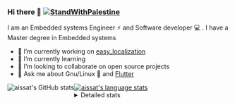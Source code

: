 <!--[![Stand With Palestine](https://raw.githubusercontent.com/TheBSD/StandWithPalestine/main/banner-no-action.svg)](https://thebsd.github.io/StandWithPalestine)-->
### Hi there 👋   [![StandWithPalestine](https://raw.githubusercontent.com/TheBSD/StandWithPalestine/main/badges/StandWithPalestine.svg)](https://github.com/TheBSD/StandWithPalestine/blob/main/docs/README.md)

I am an Embedded systems Engineer ⚡️ and Software developer 💻 . I have a Master degree in Embedded systems
- 🔭 I’m currently working on [easy_localization](https://pub.dev/packages/easy_localization)
- 🌱 I’m currently learning 
- 👯 I’m looking to collaborate on open source projects
- 💬 Ask me about  Gnu/Linux 🐧 and [Flutter](https://flutter.dev) 

<a href="https://profile-summary-for-github.com/user/aissat">
  <img align="left" height="170px" src="https://github-readme-stats.vercel.app/api?username=aissat&show_icons=true&line_height=27&count_private=true&include_all_commits=true" alt="aissat's GitHub stats"/>
  <img src="https://github-readme-stats.vercel.app/api/top-langs/?username=aissat&hide_langs_below=5&layout=compact" alt="aissat's language stats"/>
</a>

<details>
<summary>Detailed stats</summary>
 

### 🧐 Waka Stats

<!--START_SECTION:waka-->
![Code Time](http://img.shields.io/badge/Code%20Time-6%2C699%20hrs%2027%20mins-blue)

![Profile Views](http://img.shields.io/badge/Profile%20Views-0-blue)

![Lines of code](https://img.shields.io/badge/From%20Hello%20World%20I%27ve%20Written-2.2%20million%20lines%20of%20code-blue)

**🐱 My GitHub Data** 

> 📦 123.4 kB Used in GitHub's Storage 
 > 
> 🏆 44 Contributions in the Year 2025
 > 
> 💼 Opted to Hire
 > 
> 📜 172 Public Repositories 
 > 
> 🔑 33 Private Repositories 
 > 
**I'm a Night 🦉** 

```text
🌞 Morning                596 commits         ██░░░░░░░░░░░░░░░░░░░░░░░   07.41 % 
🌆 Daytime                1420 commits        ████░░░░░░░░░░░░░░░░░░░░░   17.64 % 
🌃 Evening                3318 commits        ██████████░░░░░░░░░░░░░░░   41.23 % 
🌙 Night                  2714 commits        ████████░░░░░░░░░░░░░░░░░   33.72 % 
```
📅 **I'm Most Productive on Thursday** 

```text
Monday                   747 commits         ██░░░░░░░░░░░░░░░░░░░░░░░   09.28 % 
Tuesday                  1292 commits        ████░░░░░░░░░░░░░░░░░░░░░   16.05 % 
Wednesday                993 commits         ███░░░░░░░░░░░░░░░░░░░░░░   12.34 % 
Thursday                 1596 commits        █████░░░░░░░░░░░░░░░░░░░░   19.83 % 
Friday                   1323 commits        ████░░░░░░░░░░░░░░░░░░░░░   16.44 % 
Saturday                 1319 commits        ████░░░░░░░░░░░░░░░░░░░░░   16.39 % 
Sunday                   778 commits         ██░░░░░░░░░░░░░░░░░░░░░░░   09.67 % 
```


📊 **This Week I Spent My Time On** 

```text
🕑︎ Time Zone: Africa/Algiers

💬 Programming Languages: 
Python                   6 hrs 22 mins       █████████████████████████   98.08 % 
Text                     7 mins              ░░░░░░░░░░░░░░░░░░░░░░░░░   01.92 % 

🔥 Editors: 
VS Code                  6 hrs 29 mins       █████████████████████████   100.00 % 

💻 Operating System: 
Linux                    6 hrs 29 mins       █████████████████████████   100.00 % 
```

**I Mostly Code in Dart** 

```text
Dart                     36 repos            ████████░░░░░░░░░░░░░░░░░   33.03 % 
C++                      11 repos            ███░░░░░░░░░░░░░░░░░░░░░░   10.09 % 
TypeScript               11 repos            ███░░░░░░░░░░░░░░░░░░░░░░   10.09 % 
JavaScript               7 repos             ██░░░░░░░░░░░░░░░░░░░░░░░   06.42 % 
Rust                     3 repos             █░░░░░░░░░░░░░░░░░░░░░░░░   02.75 % 
```



**Timeline**

![Lines of Code chart](https://raw.githubusercontent.com/aissat/aissat/master/assets/bar_graph.png)


 Last Updated on 22/06/2025 01:41:05 UTC
<!--END_SECTION:waka-->

</details>
